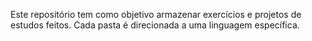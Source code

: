 Este repositório tem como objetivo armazenar exercícios e projetos de estudos feitos.
Cada pasta é direcionada a uma linguagem específica.